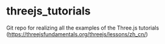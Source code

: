 # threejs_tutorials
Git repo for realizing all the examples of the Three.js tutorials (https://threejsfundamentals.org/threejs/lessons/zh_cn/)
